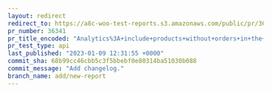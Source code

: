 ```yaml
---
layout: redirect
redirect_to: https://a8c-woo-test-reports.s3.amazonaws.com/public/pr/36341/api/index.html
pr_number: 36341
pr_title_encoded: "Analytics%3A+include+products+without+orders+in+the+reporting."
pr_test_type: api
last_published: "2023-01-09 12:31:55 +0000"
commit_sha: 68b99cc46cbb5c3f5bbebf0e80314ba51030b088
commit_message: "Add changelog."
branch_name: add/new-report
---
```


